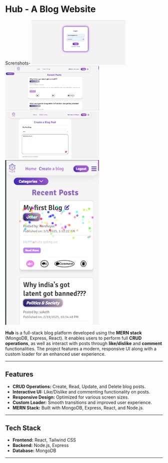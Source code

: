 # Hub - A Blog Website

Screnshots-
 <img src="https://raw.githubusercontent.com/harshvyas0803/Hub/main/frontend/assets/scrn2.png" alt="Screenshot 2" width="300" />
<img src="https://raw.githubusercontent.com/harshvyas0803/Hub/main/frontend/assets/scrn3.png" alt="Screenshot 3" width="300" />
<img src="https://raw.githubusercontent.com/harshvyas0803/Hub/main/frontend/assets/scrn4.png" alt="Screenshot 4" width="300" />
<img src="https://raw.githubusercontent.com/harshvyas0803/Hub/main/frontend/assets/scrn5.png" alt="Screenshot 5" width="300" />




**Hub** is a full-stack blog platform developed using the **MERN stack** (MongoDB, Express, React). It enables users to perform full **CRUD operations**, as well as interact with posts through **like/dislike** and **comment** functionalities. The project features a modern, responsive UI along with a custom loader for an enhanced user experience.

---

## Features

- **CRUD Operations:** Create, Read, Update, and Delete blog posts.
- **Interactive UI:** Like/Dislike and commenting functionality on posts.
- **Responsive Design:** Optimized for various screen sizes.
- **Custom Loader:** Smooth transitions and improved user experience.
- **MERN Stack:** Built with MongoDB, Express, React, and Node.js.

---

## Tech Stack

- **Frontend:** React, Tailwind CSS
- **Backend:** Node.js, Express
- **Database:** MongoDB

---



 
 
 
